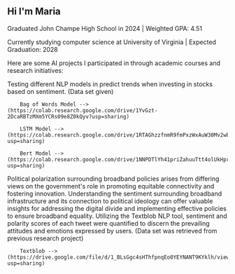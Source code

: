 ## Hi I'm Maria

Graduated John Champe High School in 2024 | Weighted GPA: 4.51

Currently studying computer science at University of Virginia | Expected Graduation: 2028

Here are some AI projects I participated in through academic courses and research initiatives:

Testing different NLP models in predict trends when investing in stocks based on sentiment. (Data set given)

        Bag of Words Model --> (https://colab.research.google.com/drive/1YvGzt-2DcaRBTzMXm5YCRs09e8Z0kQyv?usp=sharing)
        
        LSTM Model --> (https://colab.research.google.com/drive/1RTAGhzzfnmR9fmPxzWxAuW30Mv2wb2p8?usp=sharing)
        
        Bert Model --> (https://colab.research.google.com/drive/1NNPDTlYh41priZahuuTtt4olUkHprnPy?usp=sharing)

Political polarization surrounding broadband policies arises from differing views on the government's role in promoting equitable connectivity and fostering innovation. Understanding the sentiment surrounding broadband infrastructure and its connection to political ideology can offer valuable insights for
addressing the digital divide and implementing effective policies to ensure broadband equality. Utilizing the Textblob NLP tool, sentiment and polarity scores of each tweet were quantified to discern the prevailing attitudes and emotions expressed by users. (Data set was retrieved from previous research project)

        Textblob --> (https://drive.google.com/file/d/1_BLsGgc4sHThfpnqEo0YEYNANT9KYklh/view?usp=sharing)

